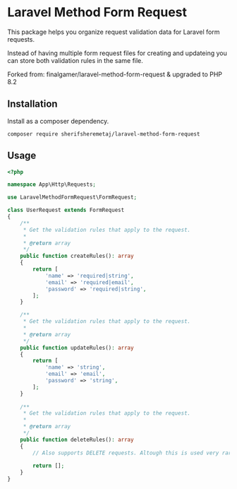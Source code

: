 # Laravel Method Form Request

This package helps you organize request validation data for Laravel form requests.

Instead of having multiple form request files for creating and updateing you can store both validation rules in the same file.

Forked from: finalgamer/laravel-method-form-request & upgraded to PHP 8.2
## Installation
Install as a composer dependency.

`composer require sherifsheremetaj/laravel-method-form-request`

## Usage

```php
<?php

namespace App\Http\Requests;

use LaravelMethodFormRequest\FormRequest;

class UserRequest extends FormRequest
{
    /**
     * Get the validation rules that apply to the request.
     *
     * @return array
     */
    public function createRules(): array
    {
        return [
            'name' => 'required|string',
            'email' => 'required|email',
            'password' => 'required|string',
        ];
    }

    /**
     * Get the validation rules that apply to the request.
     *
     * @return array
     */
    public function updateRules(): array
    {
        return [
            'name' => 'string',
            'email' => 'email',
            'password' => 'string',
        ];
    }
    
    /**
     * Get the validation rules that apply to the request.
     *
     * @return array
     */
    public function deleteRules(): array
    {
        // Also supports DELETE requests. Altough this is used very rarely.
        
        return [];
    }
}
```
